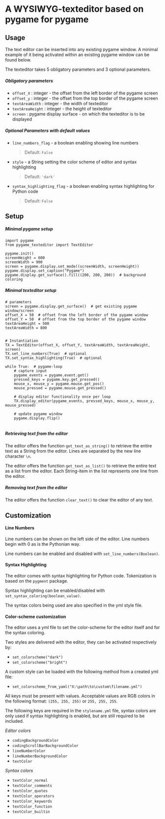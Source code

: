 # A WYSIWYG-texteditor based on pygame for pygame

## Usage

The text editor can be inserted into any existing pygame window. 
A minimal example of it being activated within an existing pygame window can be found below.

The texteditor takes 5 obligatory parameters and 3 optional parameters.

##### Obligatory parameters
- ```offset_X``` : integer - the offset from the left border of the pygame screen
- ```offset_y``` : integer - the offset from the top border of the pygame screen
- ```textAreaWidth``` : integer - the width of texteditor
- ```textAreaHeight``` : integer - the height of texteditor
- ```screen``` : pygame display surface - on which the texteditor is to be displayed

##### Optional Parameters with default values

- ```line_numbers_flag``` - a boolean enabling showing line numbers 
    > Default: ```False```
- ```style``` - a String setting the color scheme of editor and syntax highlighting 
    > Default: ```'dark'```
- ```syntax_highlighting_flag``` - a boolean enabling syntax highlighting for Python code 
    > Default: ```False```

## Setup

##### Minimal pygame setup

```
import pygame
from pygame_texteditor import TextEditor

pygame.init()
screenHeight = 600
screenWidth = 900
screen = pygame.display.set_mode((screenWidth, screenHeight))
pygame.display.set_caption("Pygame")
pygame.display.get_surface().fill((200, 200, 200))  # background coloring

```
##### Minimal texteditor setup
```
# parameters
screen = pygame.display.get_surface()  # get existing pygame window/screen
offset_X = 50  # offset from the left border of the pygame window
offset_Y = 50  # offset from the top border of the pygame window
textAreaHeight = 500
textAreaWidth = 800


# Instantiation
TX = TextEditor(offset_X, offset_Y, textAreaWidth, textAreaHeight, screen)
TX.set_line_numbers(True)  # optional 
TX.set_syntax_highlighting(True)  # optional

while True:  # pygame-loop
    # capture input
    pygame_events = pygame.event.get()
    pressed_keys = pygame.key.get_pressed()
    mouse_x, mouse_y = pygame.mouse.get_pos()
    mouse_pressed = pygame.mouse.get_pressed()

    # display editor functionality once per loop
    TX.display_editor(pygame_events, pressed_keys, mouse_x, mouse_y, mouse_pressed)

    # update pygame window
    pygame.display.flip()  


```

##### Retrieving text from the editor

The editor offers the function `get_text_as_string()` to retrieve the entire text 
as a String from the editor. Lines are separated by the new line character ```\n```.

The editor offers the function `get_text_as_list()` to retrieve the entire text as a list from the editor. 
Each String-item in the list represents one line from the editor.

##### Removing text from the editor

The editor offers the function `clear_text()` to clear the editor of any text.

## Customization

#### Line Numbers 
Line numbers can be shown on the left side of the editor. Line numbers begin with 0 as is the Pythonian way. 

Line numbers can be enabled and disabled with ```set_line_numbers(Boolean)```.


#### Syntax Highlighting

The editor comes with syntax highlighting for Python code. Tokenization is based on the ```pygment``` package. 

Syntax highlighting can be enabled/disabled with ```set_syntax_coloring(boolean_value)```.

The syntax colors being used are also specified in the yml style file.


#### Color-scheme customization

The editor uses a yml file to set the color-scheme for the editor itself and for the syntax coloring. 

Two styles are delivered with the editor, they can be activated respectively by:
- `set_colorscheme("dark")`
- `set_colorscheme("bright")`

A custom style can be loaded with the following method from a created yml file: 
- `set_colorscheme_from_yaml("X:\path\to\custom\filename.yml")`

All keys must be present with values. Acceptable values are 
RGB colors in the following format: ```(255, 255, 255)``` or ```255, 255, 255```.

The following keys are required in the ```stylename.yml``` file, syntax colors are only used if syntax
highlighting is enabled, but are still required to be included.

*Editor colors*
- `codingBackgroundColor`
- `codingScrollBarBackgroundColor`
- `lineNumberColor`
- `lineNumberBackgroundColor`
- `textColor`

*Syntax colors*
- `textColor_normal`
- `textColor_comments`
- `textColor_quotes`
- `textColor_operators`
- `textColor_keywords`
- `textColor_function`
- `textColor_builtin`

